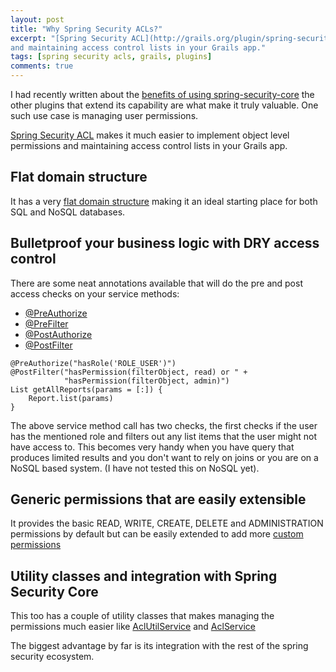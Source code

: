 ```yaml
---
layout: post
title: "Why Spring Security ACLs?"
excerpt: "[Spring Security ACL](http://grails.org/plugin/spring-security-acl) makes it much easier to implement object level permissions
and maintaining access control lists in your Grails app."
tags: [spring security acls, grails, plugins]
comments: true
---
```


I had recently written about the [benefits of using spring-security-core](http://vishesh.space/benefits-of-spring-security-with-grails/)
the other plugins that extend its capability are what make it truly valuable. One such use case is managing user permissions.

[Spring Security ACL](http://grails.org/plugin/spring-security-acl) makes it much easier to implement object level permissions
and maintaining access control lists in your Grails app.

## Flat domain structure
It has a very [flat domain structure](https://github.com/grails-plugins/grails-spring-security-acl/tree/master/grails-app/domain/grails/plugin/springsecurity/acl) 
making it an ideal starting place for both SQL and NoSQL databases.

## Bulletproof your business logic with DRY access control
There are some neat annotations available that will do the pre and post access checks on your service methods:

<ul class="star">
<li><a href="http://docs.spring.io/spring-security/site/docs/3.2.x/apidocs/org/springframework/security/access/prepost/PreAuthorize.html" target="blank">@PreAuthorize</a></li>
<li><a href="http://docs.spring.io/spring-security/site/docs/3.2.x/apidocs/org/springframework/security/access/prepost/PreFilter.html" target="blank">@PreFilter</a></li>
<li><a href="http://docs.spring.io/spring-security/site/docs/3.2.x/apidocs/org/springframework/security/access/prepost/PostAuthorize.html" target="blank">@PostAuthorize</a></li>
<li><a href="http://docs.spring.io/spring-security/site/docs/3.2.x/apidocs/org/springframework/security/access/prepost/PostFilter.html" target="blank">@PostFilter</a></li>
</ul>

	@PreAuthorize("hasRole('ROLE_USER')")
	@PostFilter("hasPermission(filterObject, read) or " +
				"hasPermission(filterObject, admin)")
	List getAllReports(params = [:]) {
		Report.list(params)
	}

The above service method call has two checks, the first checks if the user has the mentioned role and filters out
any list items that the user might not have access to. This becomes very handy when you have query that produces limited results
and you don't want to rely on joins or you are on a NoSQL based system. (I have not tested this on NoSQL yet).

## Generic permissions that are easily extensible
It provides the basic READ, WRITE, CREATE, DELETE and ADMINISTRATION permissions by default but can be easily extended
to add more [custom permissions](http://grails-plugins.github.io/grails-spring-security-acl/docs/manual/guide/usage.html#customPermissions)

## Utility classes and integration with Spring Security Core
This too has a couple of utility classes that makes managing the permissions much easier like [AclUtilService](https://github.com/grails-plugins/grails-spring-security-acl/blob/master/grails-app/services/grails/plugin/springsecurity/acl/AclUtilService.groovy)
and [AclService](https://github.com/grails-plugins/grails-spring-security-acl/blob/master/grails-app/services/grails/plugin/springsecurity/acl/AclService.groovy)

The biggest advantage by far is its integration with the rest of the spring security ecosystem.
